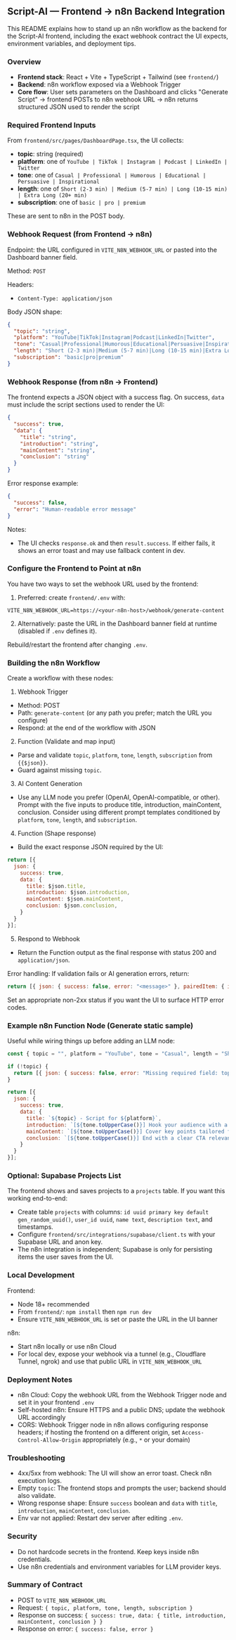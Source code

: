 ## Script-AI — Frontend → n8n Backend Integration

This README explains how to stand up an n8n workflow as the backend for the Script-AI frontend, including the exact webhook contract the UI expects, environment variables, and deployment tips.

### Overview
- **Frontend stack**: React + Vite + TypeScript + Tailwind (see `frontend/`)
- **Backend**: n8n workflow exposed via a Webhook Trigger
- **Core flow**: User sets parameters on the Dashboard and clicks "Generate Script" → frontend POSTs to n8n webhook URL → n8n returns structured JSON used to render the script

### Required Frontend Inputs
From `frontend/src/pages/DashboardPage.tsx`, the UI collects:
- **topic**: string (required)
- **platform**: one of `YouTube | TikTok | Instagram | Podcast | LinkedIn | Twitter`
- **tone**: one of `Casual | Professional | Humorous | Educational | Persuasive | Inspirational`
- **length**: one of `Short (2-3 min) | Medium (5-7 min) | Long (10-15 min) | Extra Long (20+ min)`
- **subscription**: one of `basic | pro | premium`

These are sent to n8n in the POST body.

### Webhook Request (from Frontend → n8n)
Endpoint: the URL configured in `VITE_N8N_WEBHOOK_URL` or pasted into the Dashboard banner field.

Method: `POST`

Headers:
- `Content-Type: application/json`

Body JSON shape:
```json
{
  "topic": "string",
  "platform": "YouTube|TikTok|Instagram|Podcast|LinkedIn|Twitter",
  "tone": "Casual|Professional|Humorous|Educational|Persuasive|Inspirational",
  "length": "Short (2-3 min)|Medium (5-7 min)|Long (10-15 min)|Extra Long (20+ min)",
  "subscription": "basic|pro|premium"
}
```

### Webhook Response (from n8n → Frontend)
The frontend expects a JSON object with a success flag. On success, `data` must include the script sections used to render the UI:

```json
{
  "success": true,
  "data": {
    "title": "string",
    "introduction": "string",
    "mainContent": "string",
    "conclusion": "string"
  }
}
```

Error response example:
```json
{
  "success": false,
  "error": "Human-readable error message"
}
```

Notes:
- The UI checks `response.ok` and then `result.success`. If either fails, it shows an error toast and may use fallback content in dev.

### Configure the Frontend to Point at n8n
You have two ways to set the webhook URL used by the frontend:
1) Preferred: create `frontend/.env` with:
```
VITE_N8N_WEBHOOK_URL=https://<your-n8n-host>/webhook/generate-content
```
2) Alternatively: paste the URL in the Dashboard banner field at runtime (disabled if `.env` defines it).

Rebuild/restart the frontend after changing `.env`.

### Building the n8n Workflow
Create a workflow with these nodes:

1) Webhook Trigger
- Method: POST
- Path: `generate-content` (or any path you prefer; match the URL you configure)
- Respond: at the end of the workflow with JSON

2) Function (Validate and map input)
- Parse and validate `topic`, `platform`, `tone`, `length`, `subscription` from `{{$json}}`.
- Guard against missing `topic`.

3) AI Content Generation
- Use any LLM node you prefer (OpenAI, OpenAI-compatible, or other). Prompt with the five inputs to produce title, introduction, mainContent, conclusion. Consider using different prompt templates conditioned by `platform`, `tone`, `length`, and `subscription`.

4) Function (Shape response)
- Build the exact response JSON required by the UI:
```js
return [{
  json: {
    success: true,
    data: {
      title: $json.title,
      introduction: $json.introduction,
      mainContent: $json.mainContent,
      conclusion: $json.conclusion,
    }
  }
}];
```

5) Respond to Webhook
- Return the Function output as the final response with status 200 and `application/json`.

Error handling: If validation fails or AI generation errors, return:
```js
return [{ json: { success: false, error: "<message>" }, pairedItem: { item: 0 } }];
```
Set an appropriate non-2xx status if you want the UI to surface HTTP error codes.

### Example n8n Function Node (Generate static sample)
Useful while wiring things up before adding an LLM node:
```js
const { topic = "", platform = "YouTube", tone = "Casual", length = "Short (2-3 min)", subscription = "pro" } = $json;

if (!topic) {
  return [{ json: { success: false, error: "Missing required field: topic" } }];
}

return [{
  json: {
    success: true,
    data: {
      title: `${topic} - Script for ${platform}`,
      introduction: `[${tone.toUpperCase()}] Hook your audience with a strong intro about ${topic}.`,
      mainContent: `[${tone.toUpperCase()}] Cover key points tailored for ${platform} with ${length} length. Subscription: ${subscription}.`,
      conclusion: `[${tone.toUpperCase()}] End with a clear CTA relevant to ${platform}.`
    }
  }
}];
```

### Optional: Supabase Projects List
The frontend shows and saves projects to a `projects` table. If you want this working end-to-end:
- Create table `projects` with columns: `id uuid primary key default gen_random_uuid()`, `user_id uuid`, `name text`, `description text`, and timestamps.
- Configure `frontend/src/integrations/supabase/client.ts` with your Supabase URL and anon key.
- The n8n integration is independent; Supabase is only for persisting items the user saves from the UI.

### Local Development
Frontend:
- Node 18+ recommended
- From `frontend/`: `npm install` then `npm run dev`
- Ensure `VITE_N8N_WEBHOOK_URL` is set or paste the URL in the UI banner

n8n:
- Start n8n locally or use n8n Cloud
- For local dev, expose your webhook via a tunnel (e.g., Cloudflare Tunnel, ngrok) and use that public URL in `VITE_N8N_WEBHOOK_URL`

### Deployment Notes
- n8n Cloud: Copy the webhook URL from the Webhook Trigger node and set it in your frontend `.env`
- Self-hosted n8n: Ensure HTTPS and a public DNS; update the webhook URL accordingly
- CORS: Webhook Trigger node in n8n allows configuring response headers; if hosting the frontend on a different origin, set `Access-Control-Allow-Origin` appropriately (e.g., `*` or your domain)

### Troubleshooting
- 4xx/5xx from webhook: The UI will show an error toast. Check n8n execution logs.
- Empty `topic`: The frontend stops and prompts the user; backend should also validate.
- Wrong response shape: Ensure `success` boolean and `data` with `title`, `introduction`, `mainContent`, `conclusion`.
- Env var not applied: Restart dev server after editing `.env`.

### Security
- Do not hardcode secrets in the frontend. Keep keys inside n8n credentials.
- Use n8n credentials and environment variables for LLM provider keys.

### Summary of Contract
- POST to `VITE_N8N_WEBHOOK_URL`
- Request: `{ topic, platform, tone, length, subscription }`
- Response on success: `{ success: true, data: { title, introduction, mainContent, conclusion } }`
- Response on error: `{ success: false, error }`